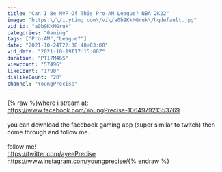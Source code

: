 ```yaml
---
title: "Can I Be MVP Of This Pro-AM League? NBA 2K22"
image: "https:\/\/i.ytimg.com\/vi\/a0b9KkMGruk\/hqdefault.jpg"
vid_id: "a0b9KkMGruk"
categories: "Gaming"
tags: ["Pro-AM","League?"]
date: "2021-10-24T22:38:48+03:00"
vid_date: "2021-10-19T17:15:00Z"
duration: "PT17M46S"
viewcount: "57496"
likeCount: "1790"
dislikeCount: "20"
channel: "YoungPrecise"
---
```

{% raw %}where i stream at:<br /><a rel="nofollow" target="blank" href="https://www.facebook.com/YoungPrecise-106497921353769">https://www.facebook.com/YoungPrecise-106497921353769</a><br /><br />you can download the facebook gaming app (super similar to twitch) then come through and follow me.<br /><br />follow me!<br /><a rel="nofollow" target="blank" href="https://twitter.com/ayeePrecise">https://twitter.com/ayeePrecise</a><br /><a rel="nofollow" target="blank" href="https://www.instagram.com/youngprecise/">https://www.instagram.com/youngprecise/</a>{% endraw %}
